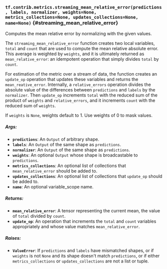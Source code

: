 ### `tf.contrib.metrics.streaming_mean_relative_error(predictions, labels, normalizer, weights=None, metrics_collections=None, updates_collections=None, name=None)` {#streaming_mean_relative_error}

Computes the mean relative error by normalizing with the given values.

The `streaming_mean_relative_error` function creates two local variables,
`total` and `count` that are used to compute the mean relative absolute error.
This average is weighted by `weights`, and it is ultimately returned as
`mean_relative_error`: an idempotent operation that simply divides `total` by
`count`.

For estimation of the metric over a stream of data, the function creates an
`update_op` operation that updates these variables and returns the
`mean_reative_error`. Internally, a `relative_errors` operation divides the
absolute value of the differences between `predictions` and `labels` by the
`normalizer`. Then `update_op` increments `total` with the reduced sum of the
product of `weights` and `relative_errors`, and it increments `count` with the
reduced sum of `weights`.

If `weights` is `None`, weights default to 1. Use weights of 0 to mask values.

##### Args:


*  <b>`predictions`</b>: An `Output` of arbitrary shape.
*  <b>`labels`</b>: An `Output` of the same shape as `predictions`.
*  <b>`normalizer`</b>: An `Output` of the same shape as `predictions`.
*  <b>`weights`</b>: An optional `Output` whose shape is broadcastable to `predictions`.
*  <b>`metrics_collections`</b>: An optional list of collections that
    `mean_relative_error` should be added to.
*  <b>`updates_collections`</b>: An optional list of collections that `update_op` should
    be added to.
*  <b>`name`</b>: An optional variable_scope name.

##### Returns:


*  <b>`mean_relative_error`</b>: A tensor representing the current mean, the value of
    `total` divided by `count`.
*  <b>`update_op`</b>: An operation that increments the `total` and `count` variables
    appropriately and whose value matches `mean_relative_error`.

##### Raises:


*  <b>`ValueError`</b>: If `predictions` and `labels` have mismatched shapes, or if
    `weights` is not `None` and its shape doesn't match `predictions`, or if
    either `metrics_collections` or `updates_collections` are not a list or
    tuple.

